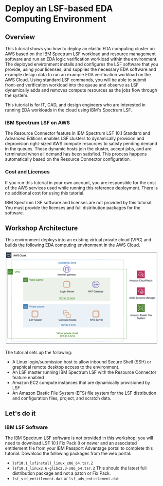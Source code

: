 # Deploy an LSF-based EDA Computing Environment

## Overview

This tutorial shows you how to deploy an elastic EDA computing cluster on AWS based on the IBM Spectrum LSF workload and resource management software and run an EDA logic verification workload within the environment. The deployed environment installs and configures the LSF software that you provide, using your licenses, and supplies the necessary EDA software and example design data to run an example EDA verification workload on the AWS Cloud. Using standard LSF commands, you will be able to submit front-end verification workload into the queue and observe as LSF dynamically adds and removes compute resources as the jobs flow through the system.

This tutorial is for IT, CAD, and design engineers who are interested in running EDA workloads in the cloud using IBM's Spectrum LSF.

### IBM Spectrum LSF on AWS

The Resource Connector feature in IBM Spectrum LSF 10.1 Standard and Advanced Editions enables LSF clusters to dynamically provision and deprovision right-sized AWS compute resources to satisfy pending demand in the queues. These dynamic hosts join the cluster, accept jobs, and are terminated when all demand has been satisfied.  This process happens automatically based on the Resource Connector configuration.

### Cost and Licenses

If you run this tutorial in your own account, you are responsible for the cost of the AWS services used while running this reference deployment. There is no additional cost for using this tutorial.

IBM Spectrum LSF software and licenses are not provided by this tutorial. You must provide the licenses and full distribution packages for the software. 

## Workshop Architecture

This environment deploys into an existing virtual private cloud (VPC) and builds the following EDA computing environment in the AWS Cloud.

![diagram](images/eda-lsf-workshop-diagram-3.png "diagram")

The tutorial sets up the following:

- A Linux login/submission host to allow inbound Secure Shell (SSH) or graphical remote desktop access to the environment.
- An LSF master running IBM Spectrum LSF with the Resource Connector feature enabled
- Amazon EC2 compute instances that are dynamically provisioned by LSF
- An Amazon Elastic File System (EFS) file system for the LSF distribution and configuration files, project, and scratch data.


## Let's do it

### IBM LSF Software

The IBM Spectrum LSF software is not provided in this workshop; you will need to download LSF 10.1 Fix Pack 8 or newer and an associated entitlement file from your IBM Passport Advantage portal to complete this tutorial.  Download the following packages from the web portal:

- `lsf10.1_lsfinstall_linux_x86_64.tar.Z`
- `lsf10.1_linux2.6-glibc2.3-x86_64.tar.Z` This should the latest full distribution package and not a patch or Fix Pack.
- `lsf_std_entitlement.dat` or `lsf_adv_entitlement.dat`
